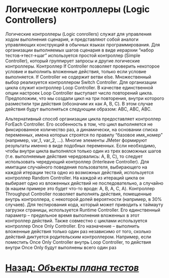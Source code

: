 # Логические контроллеры (Logic Controllers)

Логические контроллеры (Logic conrollers) служат для управления ходом выполнения сценария, и представляют собой аналоги
управляющих конструкций в обычных языках программирования. Для организации выполняемых шагов сценария в виде иерархии
“набор тестов->тест->шаг” используется простой контроллер (Simple Controller), который группирует запросы и другие
логические контроллеры. Контроллер If Controller позволяет проверить некоторое условие и выполнить
вложенные действия, только если условие выполняется. If Controller не содержит ветви else. Множественный выбор
реализуется контроллером Switch Controller. Для организации цикла служит контроллер Loop Controller. В качестве
единственной опции настроек Loop Controller выступает число повторений цикла. Предположим, что мы создали цикл на три
повторения, внутри которого разместили три действия (обозначим их как A, B, C). В этом случае действия будут выполняться
следующим образом: ABC, ABC, ABC.

Альтернативный способ организации цикла предоставляет контроллер ForEach Controller. Его особенность в том, что цикл
выполняется не фиксированное количество раз, а динамически, на основании списка переменных, имена которых строятся по
правилу “базовое имя_номер” (например, var_1, var_2, …). Многие элементы JMeter формируют результаты именно в виде
подобных переменных. Если необходимо, чтобы внутри цикла выполнялся только один из трех возможных шагов (т.е.
выполняемые действия чередовались: A, B, C), то следует использовать чередующий контроллер (Interleave Controller). Для
имитации случайного поведения пользователя, выбирающего на каждой итерации теста одно из возможных действий,
используется контроллер Random Controller. На каждой из итераций цикла он выбирает одно из вложенных действий не
последовательно, а случайно (в нашем примере это будет что-то вроде: A, B, A, C, A). Контроллер Throughput Controller
позволяет выполнять действия, помещенные внутрь контроллера, с некоторой долей вероятности (например, в 30% случаев).
Для тестирования кода, который может приводить к таймауту загрузки страницы, используется Runtime Controller. Его
единственный параметр – предельное время выполнения вложенных в этот контроллер действий. Также совместно с циклами
используется контроллер Once Only Controller. Его назначение – выполнить вложенные действия только один раз независимо
от того, сколько действий диктуется родительским контроллером. Например, если поместить Once Only Controller внутрь Loop
Controller, то действия внутри Once Only будут выполнены всего один раз

# [**Назад**: *Объекты плана тестов*](../test-plan-objects.md)